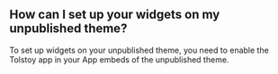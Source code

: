 ## How can I set up your widgets on my unpublished theme?

To set up widgets on your unpublished theme, you need to enable the Tolstoy app in your App embeds of the unpublished theme.